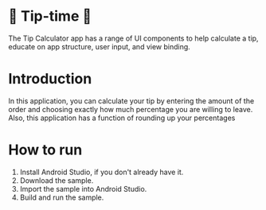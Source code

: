 # 🧮 Tip-time 🧮
The Tip Calculator app has a range of UI components to help calculate a tip, educate on app structure, user input, and view binding.
# Introduction
In this application, you can calculate your tip by entering the amount of the order and choosing exactly how much percentage you are willing to leave. Also, this application has a function of rounding up your percentages 
# How to run
  1. Install Android Studio, if you don't already have it.
  2. Download the sample.
  3. Import the sample into Android Studio.
  4. Build and run the sample.
